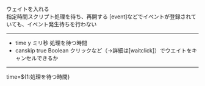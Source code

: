 ウェイトを入れる  
指定時間スクリプト処理を待ち、再開する
[event]などでイベントが登録されていても、イベント発生待ちを行わない

***
- time	y		ミリ秒	処理を待つ時間
- canskip		true	Boolean	クリックなど（→詳細は[waitclick]）でウエイトをキャンセルできるか

***
time=${1:処理を待つ時間} 
